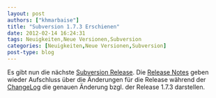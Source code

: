 ```yaml
---
layout: post
authors: ["khmarbaise"]
title: "Subversion 1.7.3 Erschienen"
date: 2012-02-14 16:24:31
tags: Neuigkeiten,Neue Versionen,Subversion
categories: [Neuigkeiten,Neue Versionen,Subversion]
post-type: blog
---
```

Es gibt nun die nächste <a href="http://old.nabble.com/Apache-Subversion-1.7.3-Released-td33315346.html"  title="Release Announcement">Subversion Release</a>.  Die <a href="http://subversion.apache.org/docs/release-notes/1.7.html"  title="Release Notes">Release Notes</a> geben wieder Aufschluss über die Änderungen für die Release während der <a href="http://svn.apache.org/repos/asf/subversion/tags/1.7.3/CHANGES"  title="Change Log">ChangeLog</a> die genauen Änderung bzgl. der Release 1.7.3 darstellen.
